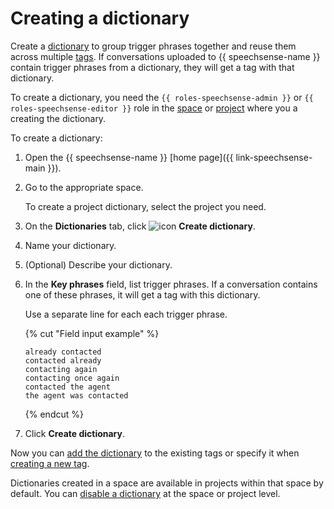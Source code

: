 # Creating a dictionary

Create a [dictionary](../../concepts/dictionaries.md) to group trigger phrases together and reuse them across multiple [tags](../../concepts/tags.md). If conversations uploaded to {{ speechsense-name }} contain trigger phrases from a dictionary, they will get a tag with that dictionary.

To create a dictionary, you need the `{{ roles-speechsense-admin }}` or `{{ roles-speechsense-editor }}` role in the [space](../../concepts/resources-hierarchy.md#space) or [project](../../concepts/resources-hierarchy.md#project) where you a creating the dictionary.

To create a dictionary:

1. Open the {{ speechsense-name }} [home page]({{ link-speechsense-main }}).
1. Go to the appropriate space.

   To create a project dictionary, select the project you need.

1. On the **Dictionaries** tab, click ![icon](../../../_assets/console-icons/plus.svg) **Create dictionary**.
1. Name your dictionary.
1. (Optional) Describe your dictionary.
1. In the **Key phrases** field, list trigger phrases. If a conversation contains one of these phrases, it will get a tag with this dictionary.

   Use a separate line for each each trigger phrase.

   {% cut "Field input example" %}

   ```text
   already contacted
   contacted already
   contacting again
   contacting once again
   contacted the agent
   the agent was contacted
   ```

   {% endcut %}

1. Click **Create dictionary**.

Now you can [add the dictionary](add.md) to the existing tags or specify it when [creating a new tag](../project/tag/create.md#new-tag).

Dictionaries created in a space are available in projects within that space by default. You can [disable a dictionary](change.md#activate) at the space or project level.
